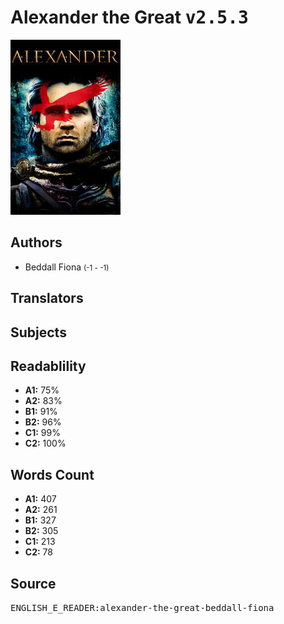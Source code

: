# Alexander the Great <kbd>v2.5.3</kbd>

![](./cover.medium.jpg "")

## Authors


 - Beddall Fiona <small>(-1 - -1)</small>

## Translators



## Subjects



## Readablility


 - **A1:** 75%
 - **A2:** 83%
 - **B1:** 91%
 - **B2:** 96%
 - **C1:** 99%
 - **C2:** 100%

## Words Count


 - **A1:** 407
 - **A2:** 261
 - **B1:** 327
 - **B2:** 305
 - **C1:** 213
 - **C2:** 78

## Source


<kbd>ENGLISH_E_READER:alexander-the-great-beddall-fiona</kbd>
